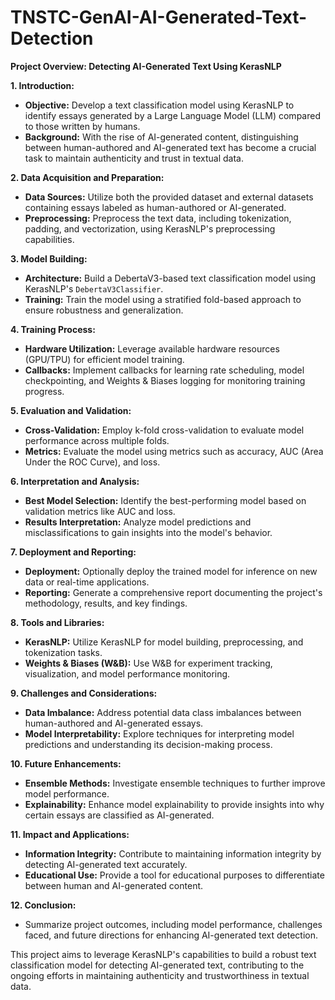 # TNSTC-GenAI-AI-Generated-Text-Detection

**Project Overview: Detecting AI-Generated Text Using KerasNLP**

**1. Introduction:**
   - **Objective:** Develop a text classification model using KerasNLP to identify essays generated by a Large Language Model (LLM) compared to those written by humans.
   - **Background:** With the rise of AI-generated content, distinguishing between human-authored and AI-generated text has become a crucial task to maintain authenticity and trust in textual data.

**2. Data Acquisition and Preparation:**
   - **Data Sources:** Utilize both the provided dataset and external datasets containing essays labeled as human-authored or AI-generated.
   - **Preprocessing:** Preprocess the text data, including tokenization, padding, and vectorization, using KerasNLP's preprocessing capabilities.

**3. Model Building:**
   - **Architecture:** Build a DebertaV3-based text classification model using KerasNLP's `DebertaV3Classifier`.
   - **Training:** Train the model using a stratified fold-based approach to ensure robustness and generalization.

**4. Training Process:**
   - **Hardware Utilization:** Leverage available hardware resources (GPU/TPU) for efficient model training.
   - **Callbacks:** Implement callbacks for learning rate scheduling, model checkpointing, and Weights & Biases logging for monitoring training progress.

**5. Evaluation and Validation:**
   - **Cross-Validation:** Employ k-fold cross-validation to evaluate model performance across multiple folds.
   - **Metrics:** Evaluate the model using metrics such as accuracy, AUC (Area Under the ROC Curve), and loss.

**6. Interpretation and Analysis:**
   - **Best Model Selection:** Identify the best-performing model based on validation metrics like AUC and loss.
   - **Results Interpretation:** Analyze model predictions and misclassifications to gain insights into the model's behavior.

**7. Deployment and Reporting:**
   - **Deployment:** Optionally deploy the trained model for inference on new data or real-time applications.
   - **Reporting:** Generate a comprehensive report documenting the project's methodology, results, and key findings.

**8. Tools and Libraries:**
   - **KerasNLP:** Utilize KerasNLP for model building, preprocessing, and tokenization tasks.
   - **Weights & Biases (W&B):** Use W&B for experiment tracking, visualization, and model performance monitoring.

**9. Challenges and Considerations:**
   - **Data Imbalance:** Address potential data class imbalances between human-authored and AI-generated essays.
   - **Model Interpretability:** Explore techniques for interpreting model predictions and understanding its decision-making process.

**10. Future Enhancements:**
   - **Ensemble Methods:** Investigate ensemble techniques to further improve model performance.
   - **Explainability:** Enhance model explainability to provide insights into why certain essays are classified as AI-generated.

**11. Impact and Applications:**
   - **Information Integrity:** Contribute to maintaining information integrity by detecting AI-generated text accurately.
   - **Educational Use:** Provide a tool for educational purposes to differentiate between human and AI-generated content.

**12. Conclusion:**
   - Summarize project outcomes, including model performance, challenges faced, and future directions for enhancing AI-generated text detection.

This project aims to leverage KerasNLP's capabilities to build a robust text classification model for detecting AI-generated text, contributing to the ongoing efforts in maintaining authenticity and trustworthiness in textual data.
